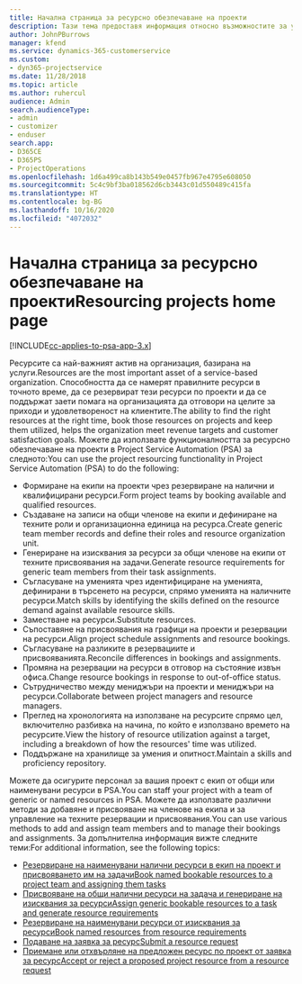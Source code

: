 ```yaml
---
title: Начална страница за ресурсно обезпечаване на проекти
description: Тази тема предоставя информация относно възможностите за управление на ресурси в Project Service Automation (PSA) за Dynamics 365.
author: JohnPBurrows
manager: kfend
ms.service: dynamics-365-customerservice
ms.custom:
- dyn365-projectservice
ms.date: 11/28/2018
ms.topic: article
ms.author: ruhercul
audience: Admin
search.audienceType:
- admin
- customizer
- enduser
search.app:
- D365CE
- D365PS
- ProjectOperations
ms.openlocfilehash: 1d6a499ca8b143b549e0457fb967e4795e608050
ms.sourcegitcommit: 5c4c9bf3ba018562d6cb3443c01d550489c415fa
ms.translationtype: HT
ms.contentlocale: bg-BG
ms.lasthandoff: 10/16/2020
ms.locfileid: "4072032"
---
```

# <a name="resourcing-projects-home-page"></a><span data-ttu-id="789ce-103">Начална страница за ресурсно обезпечаване на проекти</span><span class="sxs-lookup"><span data-stu-id="789ce-103">Resourcing projects home page</span></span>

[!INCLUDE[cc-applies-to-psa-app-3.x](../includes/cc-applies-to-psa-app-3x.md)]

<span data-ttu-id="789ce-104">Ресурсите са най-важният актив на организация, базирана на услуги.</span><span class="sxs-lookup"><span data-stu-id="789ce-104">Resources are the most important asset of a service-based organization.</span></span> <span data-ttu-id="789ce-105">Способността да се намерят правилните ресурси в точното време, да се резервират тези ресурси по проекти и да се поддържат заети помага на организацията да отговори на целите за приходи и удовлетвореност на клиентите.</span><span class="sxs-lookup"><span data-stu-id="789ce-105">The ability to find the right resources at the right time, book those resources on projects and keep them utilized, helps the organization meet revenue targets and customer satisfaction goals.</span></span> <span data-ttu-id="789ce-106">Можете да използвате функционалността за ресурсно обезпечаване на проекти в Project Service Automation (PSA) за следното:</span><span class="sxs-lookup"><span data-stu-id="789ce-106">You can use the project resourcing functionality in Project Service Automation (PSA) to do the following:</span></span>

- <span data-ttu-id="789ce-107">Формиране на екипи на проекти чрез резервиране на налични и квалифицирани ресурси.</span><span class="sxs-lookup"><span data-stu-id="789ce-107">Form project teams by booking available and qualified resources.</span></span>
- <span data-ttu-id="789ce-108">Създаване на записи на общи членове на екипи и дефиниране на техните роли и организационна единица на ресурса.</span><span class="sxs-lookup"><span data-stu-id="789ce-108">Create generic team member records and define their roles and resource organization unit.</span></span>
- <span data-ttu-id="789ce-109">Генериране на изисквания за ресурси за общи членове на екипи от техните присвоявания на задачи.</span><span class="sxs-lookup"><span data-stu-id="789ce-109">Generate resource requirements for generic team members from their task assignments.</span></span>
- <span data-ttu-id="789ce-110">Съгласуване на уменията чрез идентифициране на уменията, дефинирани в търсенето на ресурси, спрямо уменията на наличните ресурси.</span><span class="sxs-lookup"><span data-stu-id="789ce-110">Match skills by identifying the skills defined on the resource demand against available resource skills.</span></span>
- <span data-ttu-id="789ce-111">Заместване на ресурси.</span><span class="sxs-lookup"><span data-stu-id="789ce-111">Substitute resources.</span></span>
- <span data-ttu-id="789ce-112">Съпоставяне на присвоявания на графици на проекти и резервации на ресурси.</span><span class="sxs-lookup"><span data-stu-id="789ce-112">Align project schedule assignments and resource bookings.</span></span>
- <span data-ttu-id="789ce-113">Съгласуване на разликите в резервациите и присвояванията.</span><span class="sxs-lookup"><span data-stu-id="789ce-113">Reconcile differences in bookings and assignments.</span></span>
- <span data-ttu-id="789ce-114">Промяна на резервации на ресурси в отговор на състояние извън офиса.</span><span class="sxs-lookup"><span data-stu-id="789ce-114">Change resource bookings in response to out-of-office status.</span></span>
- <span data-ttu-id="789ce-115">Сътрудничество между мениджъри на проекти и мениджъри на ресурси.</span><span class="sxs-lookup"><span data-stu-id="789ce-115">Collaborate between project managers and resource managers.</span></span>
- <span data-ttu-id="789ce-116">Преглед на хронологията на използване на ресурсите спрямо цел, включително разбивка на начина, по който е използвано времето на ресурсите.</span><span class="sxs-lookup"><span data-stu-id="789ce-116">View the history of resource utilization against a target, including a breakdown of how the resources' time was utilized.</span></span>
- <span data-ttu-id="789ce-117">Поддържане на хранилище за умения и опитност.</span><span class="sxs-lookup"><span data-stu-id="789ce-117">Maintain a skills and proficiency repository.</span></span>


<span data-ttu-id="789ce-118">Можете да осигурите персонал за вашия проект с екип от общи или наименувани ресурси в PSA.</span><span class="sxs-lookup"><span data-stu-id="789ce-118">You can staff your project with a team of generic or named resources in PSA.</span></span> <span data-ttu-id="789ce-119">Можете да използвате различни методи за добавяне и присвояване на членове на екипа и за управление на техните резервации и присвоявания.</span><span class="sxs-lookup"><span data-stu-id="789ce-119">You can use various methods to add and assign team members and to manage their bookings and assignments.</span></span> <span data-ttu-id="789ce-120">За допълнителна информация вижте следните теми:</span><span class="sxs-lookup"><span data-stu-id="789ce-120">For additional information, see the following topics:</span></span>

- [<span data-ttu-id="789ce-121">Резервиране на наименувани налични ресурси в екип на проект и присвояването им на задачи</span><span class="sxs-lookup"><span data-stu-id="789ce-121">Book named bookable resources to a project team and assigning them tasks</span></span>](assign-named-bookable-resource.md)
- [<span data-ttu-id="789ce-122">Присвояване на общи налични ресурси на задача и генериране на изисквания за ресурси</span><span class="sxs-lookup"><span data-stu-id="789ce-122">Assign generic bookable resources to a task and generate resource requirements</span></span>](assign-generic-bookable-resource.md)
- [<span data-ttu-id="789ce-123">Резервиране на наименувани ресурси от изисквания за ресурси</span><span class="sxs-lookup"><span data-stu-id="789ce-123">Book named resources from resource requirements</span></span>](book-named-resource.md)
- [<span data-ttu-id="789ce-124">Подаване на заявка за ресурс</span><span class="sxs-lookup"><span data-stu-id="789ce-124">Submit a resource request</span></span>](submit-resource-request.md)
- [<span data-ttu-id="789ce-125">Приемане или отхвърляне на предложен ресурс по проект от заявка за ресурс</span><span class="sxs-lookup"><span data-stu-id="789ce-125">Accept or reject a proposed project resource from a resource request</span></span>](accept-reject-proposed-resource.md)
